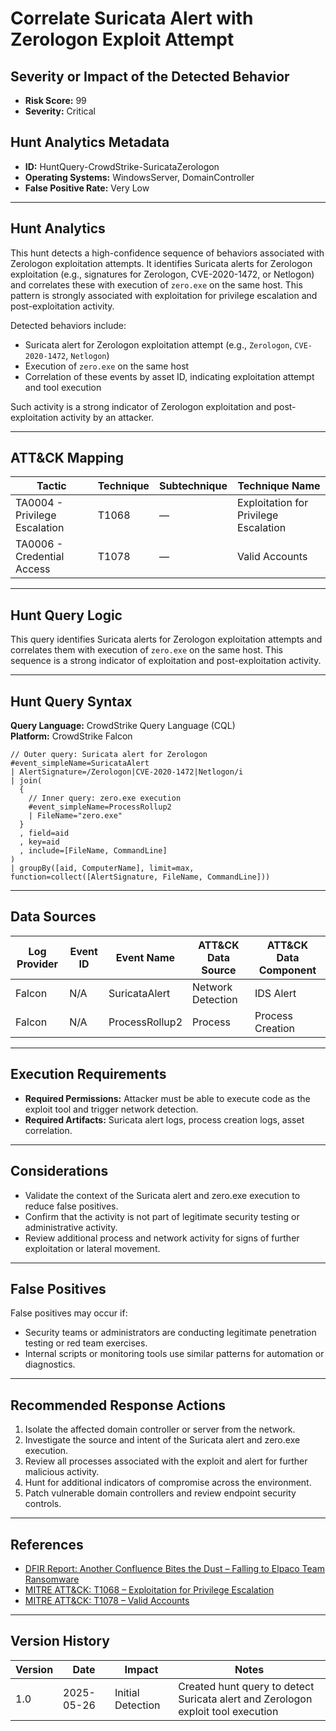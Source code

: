 # Correlate Suricata Alert with Zerologon Exploit Attempt

## Severity or Impact of the Detected Behavior
- **Risk Score:** 99
- **Severity:** Critical

## Hunt Analytics Metadata

- **ID:** HuntQuery-CrowdStrike-SuricataZerologon
- **Operating Systems:** WindowsServer, DomainController
- **False Positive Rate:** Very Low

---

## Hunt Analytics

This hunt detects a high-confidence sequence of behaviors associated with Zerologon exploitation attempts. It identifies Suricata alerts for Zerologon exploitation (e.g., signatures for Zerologon, CVE-2020-1472, or Netlogon) and correlates these with execution of `zero.exe` on the same host. This pattern is strongly associated with exploitation for privilege escalation and post-exploitation activity.

Detected behaviors include:

- Suricata alert for Zerologon exploitation attempt (e.g., `Zerologon`, `CVE-2020-1472`, `Netlogon`)
- Execution of `zero.exe` on the same host
- Correlation of these events by asset ID, indicating exploitation attempt and tool execution

Such activity is a strong indicator of Zerologon exploitation and post-exploitation activity by an attacker.

---

## ATT&CK Mapping

| Tactic                        | Technique   | Subtechnique | Technique Name                                 |
|------------------------------|-------------|--------------|-----------------------------------------------|
| TA0004 - Privilege Escalation| T1068       | —            | Exploitation for Privilege Escalation         |
| TA0006 - Credential Access   | T1078       | —            | Valid Accounts                                |

---

## Hunt Query Logic

This query identifies Suricata alerts for Zerologon exploitation attempts and correlates them with execution of `zero.exe` on the same host. This sequence is a strong indicator of exploitation and post-exploitation activity.

---

## Hunt Query Syntax

**Query Language:** CrowdStrike Query Language (CQL)  
**Platform:** CrowdStrike Falcon

```fql
// Outer query: Suricata alert for Zerologon    
#event_simpleName=SuricataAlert    
| AlertSignature=/Zerologon|CVE-2020-1472|Netlogon/i    
| join(    
  {    
    // Inner query: zero.exe execution    
    #event_simpleName=ProcessRollup2    
    | FileName="zero.exe"    
  }    
  , field=aid    
  , key=aid    
  , include=[FileName, CommandLine]    
)    
| groupBy([aid, ComputerName], limit=max, function=collect([AlertSignature, FileName, CommandLine]))   
```

---

## Data Sources

| Log Provider | Event ID         | Event Name         | ATT&CK Data Source  | ATT&CK Data Component  |
|--------------|------------------|--------------------|---------------------|------------------------|
| Falcon       | N/A              | SuricataAlert      | Network Detection   | IDS Alert              |
| Falcon       | N/A              | ProcessRollup2     | Process             | Process Creation       |

---

## Execution Requirements

- **Required Permissions:** Attacker must be able to execute code as the exploit tool and trigger network detection.
- **Required Artifacts:** Suricata alert logs, process creation logs, asset correlation.

---

## Considerations

- Validate the context of the Suricata alert and zero.exe execution to reduce false positives.
- Confirm that the activity is not part of legitimate security testing or administrative activity.
- Review additional process and network activity for signs of further exploitation or lateral movement.

---

## False Positives

False positives may occur if:

- Security teams or administrators are conducting legitimate penetration testing or red team exercises.
- Internal scripts or monitoring tools use similar patterns for automation or diagnostics.

---

## Recommended Response Actions

1. Isolate the affected domain controller or server from the network.
2. Investigate the source and intent of the Suricata alert and zero.exe execution.
3. Review all processes associated with the exploit and alert for further malicious activity.
4. Hunt for additional indicators of compromise across the environment.
5. Patch vulnerable domain controllers and review endpoint security controls.

---

## References

- [DFIR Report: Another Confluence Bites the Dust – Falling to Elpaco Team Ransomware](https://thedfirreport.com/2025/05/19/another-confluence-bites-the-dust-falling-to-elpaco-team-ransomware/#case-summary)
- [MITRE ATT&CK: T1068 – Exploitation for Privilege Escalation](https://attack.mitre.org/techniques/T1068/)
- [MITRE ATT&CK: T1078 – Valid Accounts](https://attack.mitre.org/techniques/T1078/)

---

## Version History

| Version | Date       | Impact            | Notes                                                                                      |
|---------|------------|-------------------|--------------------------------------------------------------------------------------------|
| 1.0     | 2025-05-26 | Initial Detection | Created hunt query to detect Suricata alert and Zerologon exploit tool execution |

